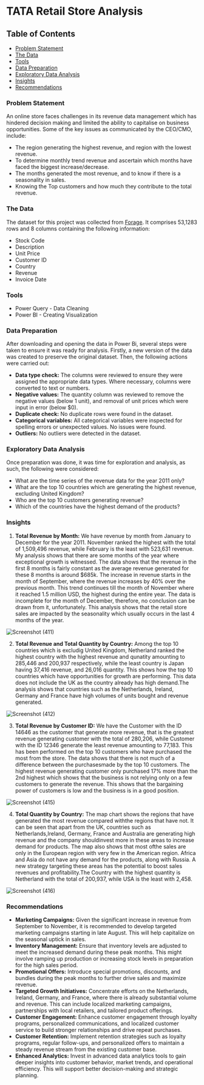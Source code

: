 # TATA Retail Store Analysis

## Table of Contents
- [Problem Statement](#problem-statement)
- [The Data](#the-data)
- [Tools](#tools)
- [Data Preparation](#data-preparation)
- [Exploratory Data Analysis](#exploratory-data-analysis)
- [Insights](#insights)
- [Recommendations](#recommendations) 



### Problem Statement
An online store faces challenges in its revenue data management which has hindered decision making and limited the ability to capitalise on business opportunities. Some of the key issues as communicated by the CEO/CMO, include:
- The region generating the highest revenue, and region with the lowest revenue.
- To determine monthly trend revenue and ascertain which months have faced the biggest increase/decrease.
- The months generated the most revenue, and to know if there is a seasonality in sales.
- Knowing the Top customers and how much they contribute to the total revenue.

### The Data
The dataset for this project was collected from [Forage](https://www.theforage.com/virtual-experience/MyXvBcppsW2FkNYCX/tata-group/data-visualisation-p5xo/framing-the-business-scenario). It comprises 53,1283 rows and 8 columns containing the following information:
- Stock Code
- Description
- Unit Price
- Customer ID
- Country
- Revenue
- Invoice Date

### Tools
- Power Query - Data Cleaning
- Power BI - Creating Visualization 

### Data Preparation
After downloading and opening the data in Power Bi, several steps were taken to ensure it was ready for analysis. Firstly, a new version of the data was created to preserve the original dataset. Then, the following actions were carried out:
- **Data type check:** The columns were reviewed to ensure they were assigned the appropriate data types. Where necessary, columns were converted to text or numbers.
- **Negative values:** The quantity column was reviewed to remove the negative values (below 1 unit), and removal of unit prices which were input in error (below $0).
- **Duplicate check:** No duplicate rows were found in the dataset.
- **Categorical variables:** All categorical variables were inspected for spelling errors or unexpected values. No issues were found.
- **Outliers:** No outliers were detected in the dataset.

### Exploratory Data Analysis
Once preparation was done, it was time for exploration and analysis, as such, the following were considered:
- What are the time series of the revenue data for the year 2011 only?
- What are the top 10 countries which are generating the highest revenue, excluding United Kingdom?
- Who are the top 10 customers generating revenue?
- Which of the countries have the highest demand of the products?

### Insights
1. **Total Revenue by Month:** We have revenue by month from January to December for the year 2011. November ranked the highest with the total of 1,509,496 revenue, while February is the least with 523,631 revenue. My analysis shows that there are some months of the year where exceptional growth is witnessed. The data shows that the revenue in the first 8 months is fairly constant as the average revenue generated for these 8 months is around $685k. The increase in revenue starts in the month of September, where the revenue increases by 40% over the previous month. This trend continues till the month of November where it reached 1.5 million USD, the highest during the entire year. The data is incomplete for the month of December, therefore, no conclusion can be drawn from it, unfortunately. This analysis shows that the retail store sales are impacted by the seasonality which usually occurs in the last 4 months of the year.

![Screenshot (411)](https://github.com/DanielOladipupo/TATA-Retail-Store-Analysis/assets/155446588/9922016b-0d82-4cec-a11c-4266f80a4ef7)

2. **Total Revenue and Total Quantity by Country:** Among the top 10 countries which is excludig United Kingdom, Netherland ranked the highest country with the highest revenue and qunatity amounting to 285,446 and 200,937 respectively, while the least country is Japan having 37,416 revenue, and 26,016 quantity. This shows how the top 10 countries which have opportunities for growth are performing. This data does not include the UK as the country already has high demand.The analysis shows that countries such as the Netherlands, Ireland, Germany and France have high volumes of units bought and revenue generated. 

![Screenshot (412)](https://github.com/DanielOladipupo/TATA-Retail-Store-Analysis/assets/155446588/8078e5af-cc5d-46b9-8697-94974568a77b)

3. **Total Revenue by Customer ID:** We have the Customer with the ID 14646 as the customer that generate more revenue, that is the greatest revenue generating customer with the total of 280,206, while Customer with the ID 12346 generate the least revenue amounting to 77,183. This has been performed on the top 10 customers who have purchased the most from the store. The data shows that there is not much of a difference between the purchasesmade by the top 10 customers. The highest revenue generating customer only purchased 17% more than the 2nd highest which shows that the business is not relying only on a few customers to generate the revenue. This shows that the bargaining power of customers is low and the business is in a good position.

![Screenshot (415)](https://github.com/DanielOladipupo/TATA-Retail-Store-Analysis/assets/155446588/65a70ffa-a583-48bc-8395-1f498487313b)

4. **Total Quantity by Country:**  The map chart shows the regions that have generated the most revenue compared withthe regions that have not. It can be seen that apart from the UK, countries such as Netherlands,Ireland, Germany, France and Australia are generating high revenue and the company shouldinvest more in these areas to increase demand for products. The map also shows that most ofthe sales are only in the European region with very few in the American region. Africa and Asia do not have any demand for the products, along with Russia. A new strategy targeting these areas has the potential to boost sales revenues and profitability.The Country with the highest quantity is Netherland with the total of 200,937, while USA is the least with 2,458.

![Screenshot (416)](https://github.com/DanielOladipupo/TATA-Retail-Store-Analysis/assets/155446588/782e919c-4a50-4fa1-849a-e271f8c252ee)

### Recommendations
- **Marketing Campaigns:** Given the significant increase in revenue from September to November, it is recommended to develop targeted marketing campaigns starting in late August. This will help capitalize on the seasonal uptick in sales.
- **Inventory Management:** Ensure that inventory levels are adjusted to meet the increased demand during these peak months. This might involve ramping up production or increasing stock levels in preparation for the high sales period.
- **Promotional Offers:** Introduce special promotions, discounts, and bundles during the peak months to further drive sales and maximize revenue.
- **Targeted Growth Initiatives:** Concentrate efforts on the Netherlands, Ireland, Germany, and France, where there is already substantial volume and revenue. This can include localized marketing campaigns, partnerships with local retailers, and tailored product offerings.
- **Customer Engagement:** Enhance customer engagement through loyalty programs, personalized communications, and localized customer service to build stronger relationships and drive repeat purchases.
- **Customer Retention:** Implement retention strategies such as loyalty programs, regular follow-ups, and personalized offers to maintain a steady revenue stream from the existing customer base.
- **Enhanced Analytics:** Invest in advanced data analytics tools to gain deeper insights into customer behavior, market trends, and operational efficiency. This will support better decision-making and strategic planning.



